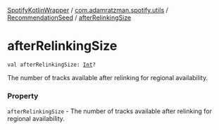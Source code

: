 [SpotifyKotlinWrapper](../../index.md) / [com.adamratzman.spotify.utils](../index.md) / [RecommendationSeed](index.md) / [afterRelinkingSize](./after-relinking-size.md)

# afterRelinkingSize

`val afterRelinkingSize: `[`Int`](https://kotlinlang.org/api/latest/jvm/stdlib/kotlin/-int/index.html)`?`

The number of tracks available after relinking for regional availability.

### Property

`afterRelinkingSize` - The number of tracks available after relinking for regional availability.
